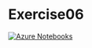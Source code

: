 # Exercise06

[![Azure Notebooks](https://notebooks.azure.com/launch.png)](https://notebooks.azure.com/import/gh/muic-pattern-rekt-2018/Exercise06)
